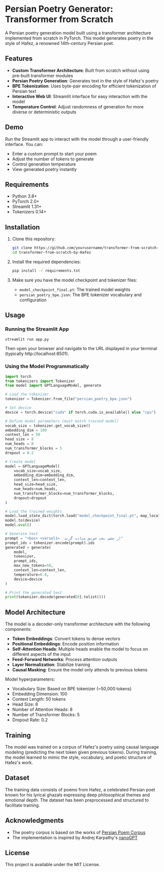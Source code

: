 # Persian Poetry Generator: Transformer from Scratch

A Persian poetry generation model built using a transformer architecture implemented from scratch in PyTorch. This model generates poetry in the style of Hafez, a renowned 14th-century Persian poet.

## Features

- **Custom Transformer Architecture**: Built from scratch without using pre-built transformer modules
- **Persian Poetry Generation**: Generates text in the style of Hafez's poetry
- **BPE Tokenization**: Uses byte-pair encoding for efficient tokenization of Persian text
- **Interactive Web UI**: Streamlit interface for easy interaction with the model
- **Temperature Control**: Adjust randomness of generation for more diverse or deterministic outputs

## Demo

Run the Streamlit app to interact with the model through a user-friendly interface. You can:
- Enter a custom prompt to start your poem
- Adjust the number of tokens to generate
- Control generation temperature
- View generated poetry instantly

## Requirements

- Python 3.8+
- PyTorch 2.0+
- Streamlit 1.31+
- Tokenizers 0.14+

## Installation

1. Clone this repository:
   ```bash
   git clone https://github.com/yourusername/transformer-from-scratch-by-Hafez.git
   cd transformer-from-scratch-by-Hafez
   ```

2. Install the required dependencies:
   ```bash
   pip install -r requirements.txt
   ```

3. Make sure you have the model checkpoint and tokenizer files:
   - `model_checkpoint_final.pt`: The trained model weights
   - `persian_poetry_bpe.json`: The BPE tokenizer vocabulary and configuration

## Usage

### Running the Streamlit App

```bash
streamlit run app.py
```

Then open your browser and navigate to the URL displayed in your terminal (typically http://localhost:8501).

### Using the Model Programmatically

```python
import torch
from tokenizers import Tokenizer
from model import GPTLanguageModel, generate

# Load the tokenizer
tokenizer = Tokenizer.from_file("persian_poetry_bpe.json")

# Set device
device = torch.device("cuda" if torch.cuda.is_available() else "cpu")

# Define model parameters (must match trained model)
vocab_size = tokenizer.get_vocab_size()
embedding_dim = 100
context_len = 50
head_size = 8
num_heads = 8
num_transformer_blocks = 5
dropout = 0.2

# Create model
model = GPTLanguageModel(
    vocab_size=vocab_size,
    embedding_dim=embedding_dim,
    context_len=context_len,
    head_size=head_size,
    num_heads=num_heads,
    num_transformer_blocks=num_transformer_blocks,
    dropout=dropout
)

# Load the trained weights
model.load_state_dict(torch.load("model_checkpoint_final.pt", map_location=device))
model.to(device)
model.eval()

# Generate text
prompt = "<bos> <versel1>  از چشم بخت خویش مبادت گزند"
prompt_ids = tokenizer.encode(prompt).ids
generated = generate(
    model, 
    tokenizer, 
    prompt_ids, 
    max_new_tokens=50, 
    context_len=context_len,
    temperature=0.8, 
    device=device
)

# Print the generated text
print(tokenizer.decode(generated[0].tolist()))
```

## Model Architecture

The model is a decoder-only transformer architecture with the following components:

- **Token Embeddings**: Convert tokens to dense vectors
- **Positional Embeddings**: Encode position information
- **Self-Attention Heads**: Multiple heads enable the model to focus on different aspects of the input
- **Feed-Forward Networks**: Process attention outputs
- **Layer Normalization**: Stabilize training
- **Causal Masking**: Ensure the model only attends to previous tokens

Model hyperparameters:
- Vocabulary Size: Based on BPE tokenizer (~50,000 tokens)
- Embedding Dimension: 100
- Context Length: 50 tokens
- Head Size: 8
- Number of Attention Heads: 8
- Number of Transformer Blocks: 5
- Dropout Rate: 0.2

## Training

The model was trained on a corpus of Hafez's poetry using causal language modeling (predicting the next token given previous tokens). During training, the model learned to mimic the style, vocabulary, and poetic structure of Hafez's work.

## Dataset

The training data consists of poems from Hafez, a celebrated Persian poet known for his lyrical ghazals expressing deep philosophical themes and emotional depth. The dataset has been preprocessed and structured to facilitate training.

## Acknowledgments

- The poetry corpus is based on the works of [Persian Poem Corpus](https://github.com/amnghd/Persian_poems_corpus)
- The implementation is inspired by Andrej Karpathy's [nanoGPT](https://github.com/karpathy/nanoGPT)

## License

This project is available under the MIT License. 